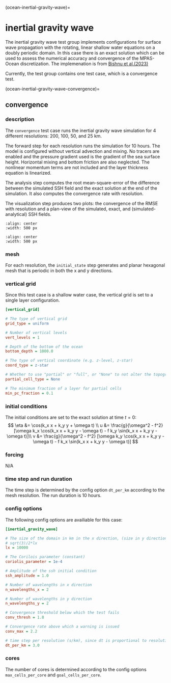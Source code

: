 (ocean-inertial-gravity-wave)=

# inertial gravity wave

The inertial gravity wave test group implements configurations for surface wave
propagation with the rotating, linear shallow water equations on a doubly
periodic domain. In this case there is an exact solution which can be used to
assess the numerical accuracy and convergence of the MPAS-Ocean discretization.
The implemenation is from
[Bishnu et al.(2023)](https://doi.org/10.22541/essoar.167100170.03833124/v1)

Currently, the test group contains one test case, which is a convergence test.

(ocean-inertial-gravity-wave-convergence)=

## convergence

### description

The `convergence` test case runs the inertial gravity wave simulation for 4
different resolutions: 200, 100, 50, and 25 km.

The forward step for each resolution runs the simulation for 10 hours. The
model is configured without vertical advection and mixing. No tracers are enabled
and the pressure gradient used is the gradient of the sea surface height.
Horizontal mixing and bottom friction are also neglected. The nonlinear momentum
terms are not included and the layer thickness equation is linearized.

The analysis step computes the root mean-square-error of the difference between
the simulated SSH field and the exact solution at the end of the simulation. It
also computes the convergence rate with resolution.

The visualization step produces two plots: the convergence of the RMSE with
resolution and a plan-view of the simulated, exact, and (simulated-analytical)
SSH fields.

```{image} images/inertial_gravity_wave_comparison.png
:align: center
:width: 500 px
```

```{image} images/inertial_gravity_wave_convergence.png
:align: center
:width: 500 px
```

### mesh

For each resolution, the `initial_state` step generates and planar hexagonal
mesh that is periodic in both the x and y directions.

### vertical grid

Since this test case is a shallow water case, the vertical grid is set to a
single layer configuration.

```cfg
[vertical_grid]

# The type of vertical grid
grid_type = uniform

# Number of vertical levels
vert_levels = 1 

# Depth of the bottom of the ocean
bottom_depth = 1000.0

# The type of vertical coordinate (e.g. z-level, z-star)
coord_type = z-star

# Whether to use "partial" or "full", or "None" to not alter the topography
partial_cell_type = None

# The minimum fraction of a layer for partial cells
min_pc_fraction = 0.1
```

### initial conditions

The initial conditions are set to the exact solution at time $t=0$:
$$
\eta &= \cos(k_x x + k_y y + \omega t) \\
u &= \frac{g}{\omega^2 - f^2} [\omega k_x \cos(k_x x + k_y y - \omega t) - f k_y \sin(k_x x + k_y y - \omega t)]\\
v &= \frac{g}{\omega^2 - f^2} [\omega k_y \cos(k_x x + k_y y - \omega t) - f k_x \sin(k_x x + k_y y - \omega t)]
$$

### forcing

N/A

### time step and run duration

The time step is determined by the config option ``dt_per_km`` according to the
mesh resolution. The run duration is 10 hours.

### config options

The following config options are availiable for this case:

```cfg
[inertial_gravity_wave]

# The size of the domain in km in the x direction, (size in y direction =
# sqrt(3)/2*lx
lx = 10000

# The Corilois parameter (constant)
coriolis_parameter = 1e-4

# Amplitude of the ssh initial condition
ssh_amplitude = 1.0

# Number of wavelengths in x direction
n_wavelengths_x = 2

# Number of wavelengths in y direction
n_wavelengths_y = 2

# Convergence threshold below which the test fails
conv_thresh = 1.8

# Convergence rate above which a warning is issued
conv_max = 2.2

# time step per resolution (s/km), since dt is proportional to resolution
dt_per_km = 3.0

```

### cores

The number of cores is determined according to the config options
``max_cells_per_core`` and ``goal_cells_per_core``.

